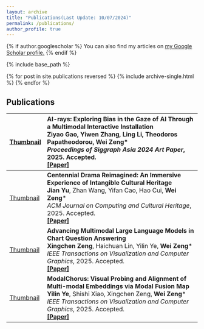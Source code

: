 ```yaml
---
layout: archive
title: "Publications(Last Update: 10/07/2024)"
permalink: /publications/
author_profile: true
---
```


{% if author.googlescholar %}
  You can also find my articles on <u><a href="{{author.googlescholar}}">my Google Scholar profile</a>.</u>
{% endif %}

{% include base_path %}

{% for post in site.publications reversed %}
  {% include archive-single.html %}
{% endfor %}



## Publications

| [Thumbnail](images/AI-rays.png) | **AI-rays: Exploring Bias in the Gaze of AI Through a Multimodal Interactive Installation**<br>**Ziyao Gao**, Yiwen Zhang, Ling Li, Theodoros Papatheodorou, **Wei Zeng***<br>*Proceedings of Siggraph Asia 2024 Art Paper*, 2025. Accepted.<br>[**[Paper]**](#) |
|:---------------------------------|:-------------------------------------------------------------------------------------------------------------------------------------|
| [Thumbnail](images/ChinaVis.png) | **Centennial Drama Reimagined: An Immersive Experience of Intangible Cultural Heritage**<br>**Jian Yu**, Zhan Wang, Yifan Cao, Hao Cui, **Wei Zeng***<br>*ACM Journal on Computing and Cultural Heritage*, 2025. Accepted.<br>[**[Paper]**](#) |
| [Thumbnail](images/ChartQA.png) | **Advancing Multimodal Large Language Models in Chart Question Answering**<br>**Xingchen Zeng**, Haichuan Lin, Yilin Ye, **Wei Zeng***<br>*IEEE Transactions on Visualization and Computer Graphics*, 2025. Accepted.<br>[**[Paper]**](#) |
| [Thumbnail](images/ModalChorus.png) | **ModalChorus: Visual Probing and Alignment of Multi-modal Embeddings via Modal Fusion Map**<br>**Yilin Ye**, Shishi Xiao, Xingchen Zeng, **Wei Zeng***<br>*IEEE Transactions on Visualization and Computer Graphics*, 2025. Accepted.<br>[**[Paper]**](#) |

<!-- End of each publication entry -->
